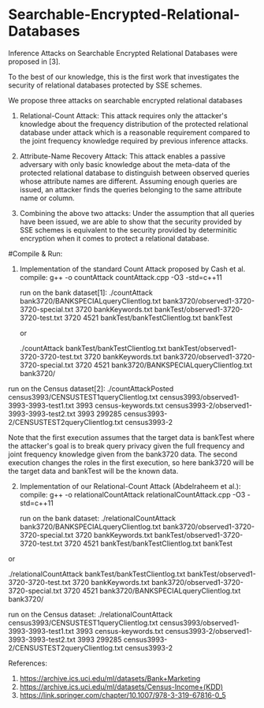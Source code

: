 # Searchable-Encrypted-Relational-Databases
Inference Attacks on Searchable Encrypted Relational Databases were proposed in [3]. 

To the best of our knowledge, this is the first work that investigates the
security of relational databases protected by SSE schemes.

We propose three attacks on searchable encrypted relational databases
1. Relational-Count Attack: 
This attack requires only the attacker's knowledge about the frequency distribution of the protected   relational database under attack which is a reasonable requirement compared to the joint frequency knowledge required by previous inference attacks.

2. Attribute-Name Recovery Attack: 
This attack enables a passive adversary with only basic knowledge about the meta-data of the protected relational database to distinguish between observed queries whose attribute names are different. Assuming enough queries are issued, an attacker finds the queries belonging to the same attribute name or column.

3. Combining the above two attacks:
Under the assumption that all queries have been issued, we are able to show that the security provided by SSE schemes is equivalent to the security provided by determinitic encryption when it comes to protect a relational database.




#Compile & Run:


1. Implementation of the standard Count Attack proposed by Cash et al.
    compile: g++ -o countAttack countAttack.cpp -O3 -std=c++11
    
    run on the bank dataset[1]: ./countAttack bank3720/BANKSPECIALqueryClientlog.txt bank3720/observed1-3720-3720-special.txt 3720 bankKeywords.txt bankTest/observed1-3720-3720-test.txt 3720 4521 bankTest/bankTestClientlog.txt bankTest 
   
   or
   
   ./countAttack bankTest/bankTestClientlog.txt bankTest/observed1-3720-3720-test.txt 3720 bankKeywords.txt bank3720/observed1-3720-3720-special.txt 3720 4521 bank3720/BANKSPECIALqueryClientlog.txt bank3720/ 
   
  run on the Census dataset[2]:   ./countAttackPosted census3993/CENSUSTEST1queryClientlog.txt census3993/observed1-3993-3993-test1.txt 3993 census-keywords.txt census3993-2/observed1-3993-3993-test2.txt 3993 299285 census3993-2/CENSUSTEST2queryClientlog.txt census3993-2

   
   Note that the first execution assumes that the target data is bankTest where the attacker's goal is to break query privacy
   given the full frequency and joint frequency knowledge given from the bank3720 data. The second execution changes the roles
   in the first execution, so here bank3720 will be the target data and bankTest will be the known data.
   
2. Implementation of our Relational-Count Attack (Abdelraheem et al.):
   compile: g++ -o relationalCountAttack relationalCountAttack.cpp -O3 -std=c++11
   
   run on the bank dataset:  ./relationalCountAttack bank3720/BANKSPECIALqueryClientlog.txt bank3720/observed1-3720-3720-special.txt 3720 bankKeywords.txt bankTest/observed1-3720-3720-test.txt 3720 4521 bankTest/bankTestClientlog.txt bankTest 
  
  or
  
  ./relationalCountAttack bankTest/bankTestClientlog.txt bankTest/observed1-3720-3720-test.txt 3720 bankKeywords.txt bank3720/observed1-3720-3720-special.txt 3720 4521 bank3720/BANKSPECIALqueryClientlog.txt bank3720/ 

run on the Census dataset:
./relationalCountAttack census3993/CENSUSTEST1queryClientlog.txt census3993/observed1-3993-3993-test1.txt 3993 census-keywords.txt census3993-2/observed1-3993-3993-test2.txt 3993 299285 census3993-2/CENSUSTEST2queryClientlog.txt census3993-2
   
   
References:
1. https://archive.ics.uci.edu/ml/datasets/Bank+Marketing
2. https://archive.ics.uci.edu/ml/datasets/Census-Income+(KDD)
3. https://link.springer.com/chapter/10.1007/978-3-319-67816-0_5
